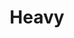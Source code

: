 ---
layout: default
title: Heavy
parent: Class Guides
nav_order: 6
permalink: /faq/class-guides/heavy/
---
